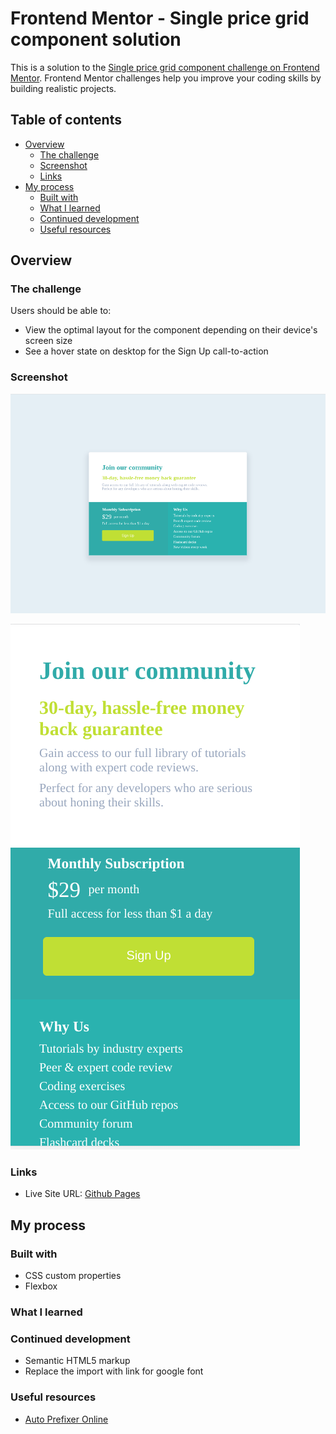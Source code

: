 # Frontend Mentor - Single price grid component solution

This is a solution to the [Single price grid component challenge on Frontend Mentor](https://www.frontendmentor.io/challenges/single-price-grid-component-5ce41129d0ff452fec5abbbc). Frontend Mentor challenges help you improve your coding skills by building realistic projects. 

## Table of contents

- [Overview](#overview)
  - [The challenge](#the-challenge)
  - [Screenshot](#screenshot)
  - [Links](#links)
- [My process](#my-process)
  - [Built with](#built-with)
  - [What I learned](#what-i-learned)
  - [Continued development](#continued-development)
  - [Useful resources](#useful-resources)

## Overview

### The challenge

Users should be able to:

- View the optimal layout for the component depending on their device's screen size
- See a hover state on desktop for the Sign Up call-to-action

### Screenshot

![](./single-grid-screenshot-desktop.png)

![](./single-grid-screenshot-mobile.png)

### Links

- Live Site URL: [Github Pages](https://jdegand.github.io/single-price-grid-component/)

## My process

### Built with

- CSS custom properties
- Flexbox

### What I learned

### Continued development

- Semantic HTML5 markup
- Replace the import with link for google font

### Useful resources

- [Auto Prefixer Online](https://autoprefixer.github.io/) 
